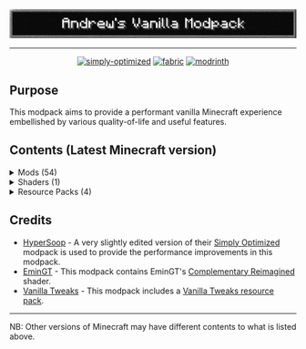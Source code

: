 <p align="center">
   <img src="https://raw.githubusercontent.com/andrwcrr/Andrews-Vanilla-Modpack/refs/heads/main/images/avm%20banner.png" alt="Andrew's Vanilla Modpack">
<hr>
</p>
<center>
   <p align="center"><a href="https://modrinth.com/modpack/sop"><img src="https://cdn.jsdelivr.net/npm/@intergrav/devins-badges@3/assets/cozy/built-with/simply-optimized_vector.svg" alt="simply-optimized"></a>
      <a href="https://fabricmc.net/"><img src="https://cdn.jsdelivr.net/npm/@intergrav/devins-badges@3/assets/cozy/supported/fabric_vector.svg" alt="fabric"></a>
      <a href="https://modrinth.com/modpack/avm"><img alt="modrinth" height="56" src="https://cdn.jsdelivr.net/npm/@intergrav/devins-badges@3/assets/cozy/available/modrinth_vector.svg"></a>
   </p>
</center>

## Purpose

This modpack aims to provide a performant vanilla Minecraft experience embellished by various quality-of-life and useful features.

## Contents (Latest Minecraft version)

<details>
   <summary>Mods (54)</summary>

- [Animatica](https://modrinth.com/mod/animatica)
- [BadOptimizations](https://modrinth.com/mod/badoptimizations)
- [Bobby](https://modrinth.com/mod/bobby)
- [Capes](https://modrinth.com/mod/capes)
- [CIT Resewn](https://modrinth.com/mod/cit-resewn)
- [Cloth Config API](https://modrinth.com/mod/cloth-config)
- [Concurrent Chunk Management Engine (Fabric)](https://modrinth.com/mod/c2me-fabric)
- [Continuity](https://modrinth.com/mod/continuity)
- [Cubes Without Borders](https://modrinth.com/mod/cubes-without-borders)
- [Dynamic FPS](https://modrinth.com/mod/dynamic-fps)
- [Enhanced Block Entities](https://modrinth.com/mod/ebe)
- [Entity Model Features](https://modrinth.com/mod/entity-model-features)
- [Entity Texture Features](https://modrinth.com/mod/entitytexturefeatures)
- [Entity Culling](https://modrinth.com/mod/entityculling)
- [Fabric API](https://modrinth.com/mod/fabric-api)
- [Fabric Language Kotlin](https://modrinth.com/mod/fabric-language-kotlin)
- [FabricSkyBoxes](https://modrinth.com/mod/fabricskyboxes)
- [FabricSkyBoxes Interop](https://modrinth.com/mod/fabricskyboxes-interop)
- [FerriteCore](https://modrinth.com/mod/ferrite-core)
- [Fix Keyboard on Linux](https://modrinth.com/mod/fix-keyboard-on-linux)
- [Forge Config API Port](https://modrinth.com/mod/forge-config-api-port)
- [ImmediatelyFast](https://modrinth.com/mod/immediatelyfast)
- [Indium](https://modrinth.com/mod/indium)
- [Inventory Profiles Next](https://modrinth.com/mod/inventory-profiles-next)
- [Iris Shaders](https://modrinth.com/mod/iris)
- [LambDynamicLights](https://modrinth.com/mod/lambdynamiclights)
- [Leave My Bars Alone](https://modrinth.com/mod/leave-my-bars-alone)
- [libIPN](https://modrinth.com/mod/libipn)
- [Lithium](https://modrinth.com/mod/lithium)
- [MacOS Input Fixes](https://modrinth.com/mod/macos-input-fixes/versions)
- [Main Menu Credits](https://modrinth.com/mod/main-menu-credits)
- [MaLiLib](https://www.curseforge.com/minecraft/mc-mods/malilib)
- [MiniHUD](https://www.curseforge.com/minecraft/mc-mods/minihud)
- [Mod Menu](https://modrinth.com/mod/modmenu)
- [Model Gap Fix](https://modrinth.com/mod/modelfix)
- [ModernFix](https://modrinth.com/mod/modernfix)
- [More Culling](https://modrinth.com/mod/moreculling)
- [No Chat Reports](https://modrinth.com/mod/no-chat-reports)
- [Noisium](https://modrinth.com/mod/noisium)
- [Nvidium](https://modrinth.com/mod/nvidium)
- [OptiGUI](https://modrinth.com/mod/optigui)
- [Polytone](https://modrinth.com/mod/polytone)
- [Puzzle](https://modrinth.com/mod/puzzle)
- [Puzzles Lib](https://modrinth.com/mod/puzzles-lib)
- [Reese's Sodium Options](https://modrinth.com/mod/reeses-sodium-options)
- [Sodium](https://modrinth.com/mod/sodium)
- [Sodium Extra](https://modrinth.com/mod/sodium-extra)
- [ThreadTweak](https://modrinth.com/mod/threadtweak)
- [Tweakeroo](https://www.curseforge.com/minecraft/mc-mods/tweakeroo)
- [Very Many Players (Fabric)](https://modrinth.com/mod/vmp-fabric)
- [World Host](https://modrinth.com/mod/world-host)
- [YetAnotherConfigLib](https://modrinth.com/mod/yacl)
- [Your Options Shall Be Respected (YOSBR)](https://modrinth.com/mod/yosbr)
- [Zume](https://modrinth.com/mod/zume)
</details>

<details>
  <summary>Shaders (1)</summary>

- [Complementary Reimagined](https://modrinth.com/shader/complementary-reimagined)

</details>

<details>
   <summary>Resource Packs (4)</summary>

- [Fast Better Grass](https://modrinth.com/resourcepack/fast-better-grass)
- [No Z-Fighting](https://modrinth.com/resourcepack/no-z-fighting)
- [SPBR](https://github.com/ShulkerSakura/SPBR)
- [Vanilla Tweaks](https://vanillatweaks.net/picker/resource-packs)

</details>

## Credits

- [HyperSoop](https://modrinth.com/user/HyperSoop) - A very slightly edited version of their [Simply Optimized](https://modrinth.com/modpack/sop) modpack is used to provide the performance improvements in this modpack.
- [EminGT](https://modrinth.com/user/EminGT) - This modpack contains EminGT's [Complementary Reimagined](https://modrinth.com/shader/complementary-reimagined) shader.
- [Vanilla Tweaks](https://vanillatweaks.net/) - This modpack includes a [Vanilla Tweaks resource pack](https://vanillatweaks.net/picker/resource-packs/).

---

NB: Other versions of Minecraft may have different contents to what is listed above.
